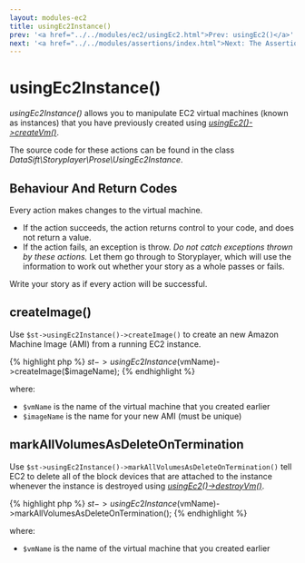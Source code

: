 ```yaml
---
layout: modules-ec2
title: usingEc2Instance()
prev: '<a href="../../modules/ec2/usingEc2.html">Prev: usingEc2()</a>'
next: '<a href="../../modules/assertions/index.html">Next: The Assertions Module</a>'
---
```


# usingEc2Instance()

_usingEc2Instance()_ allows you to manipulate EC2 virtual machines (known as instances) that you have previously created using _[usingEc2()->createVm()](usingEc2.html#createvm)_.

The source code for these actions can be found in the class _DataSift\Storyplayer\Prose\UsingEc2Instance_.

## Behaviour And Return Codes

Every action makes changes to the virtual machine.

* If the action succeeds, the action returns control to your code, and does not return a value.
* If the action fails, an exception is throw. _Do not catch exceptions thrown by these actions._ Let them go through to Storyplayer, which will use the information to work out whether your story as a whole passes or fails.

Write your story as if every action will be successful.

## createImage()

Use `$st->usingEc2Instance()->createImage()` to create an new Amazon Machine Image (AMI) from a running EC2 instance.

{% highlight php %}
$st->usingEc2Instance($vmName)->createImage($imageName);
{% endhighlight %}

where:

* `$vmName` is the name of the virtual machine that you created earlier
* `$imageName` is the name for your new AMI (must be unique)

## markAllVolumesAsDeleteOnTermination

Use `$st->usingEc2Instance()->markAllVolumesAsDeleteOnTermination()` tell EC2 to delete all of the block devices that are attached to the instance whenever the instance is destroyed using _[usingEc2()->destroyVm()](usingEc2.html#destroyvm)_.

{% highlight php %}
$st->usingEc2Instance($vmName)->markAllVolumesAsDeleteOnTermination();
{% endhighlight %}

where:

* `$vmName` is the name of the virtual machine that you created earlier
